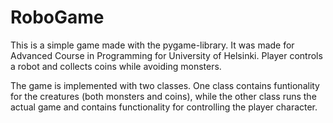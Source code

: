 # RoboGame

This is a simple game made with the pygame-library. It was made for Advanced Course in Programming for University of Helsinki.  Player controls a robot and collects coins while avoiding monsters.

The game is implemented with two classes. One class contains funtionality for the creatures (both monsters and coins), while the other class runs the actual game and contains functionality for controlling the player character.
